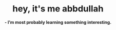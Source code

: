 <h1 align="center">hey, it's me abbdullah</h1>

<h4 align="center">
- I’m most probably learning something interesting.
</h4>
